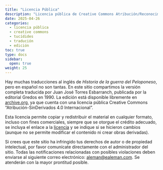 ```yaml
---
title: "Licencia Pública"
description: "Licencia pública de Creative Commons Atribución/Reconocimiento-SinDerivados 4.0 Internacional."
date: 2025-04-26
categories: 
  - licencia pública
  - creative commons
  - tucídides
  - tradución
  - edición
toc: true
type: docs
sidebar:
  open: true
weight: 25
---
```


Hay muchas traducciones al inglés de *Historia de la guerra del Peloponeso*, pero en español no son tantas. En este sitio compartimos la versión completa traducida por Juan José Torres Esbarranch, publicada por la editorial Gredos en 1990. La edición está disponible libremente en [archive.org](https://archive.org/details/tucidides.-historia-de-la-guerra-del-peloponeso-1.-libros-i-ii-g-1990), ya que cuenta con una licencia pública Creative Commons “Atribución-SinDerivados 4.0 Internacional”.

Esta licencia permite copiar y redistribuir el material en cualquier formato, incluso con fines comerciales, siempre que se otorgue el crédito adecuado, se incluya el enlace a la [licencia](https://creativecommons.org/licenses/by-nd/4.0/) y se indique si se hicieron cambios (aunque no se permite modificar el contenido ni crear obras derivadas).

Si crees que este sitio ha infringido tus derechos de autor o de propiedad intelectual, por favor comunícate directamente con el administrador del sitio. Todas las notificaciones relacionadas con posibles violaciones deben enviarse al siguiente correo electrónico: [aleman@ealeman.com](mailto:aleman@ealeman.com). Se atenderán con la mayor prontitud posible.

